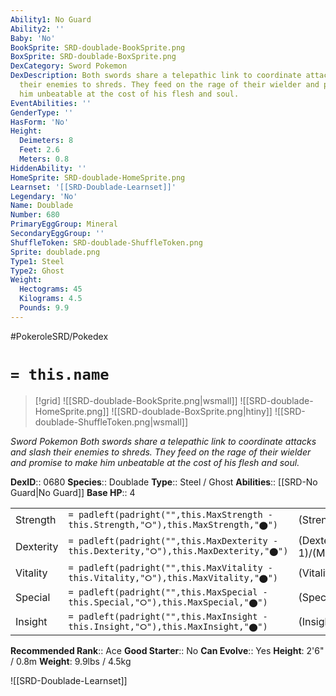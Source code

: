 ```yaml
---
Ability1: No Guard
Ability2: ''
Baby: 'No'
BookSprite: SRD-doublade-BookSprite.png
BoxSprite: SRD-doublade-BoxSprite.png
DexCategory: Sword Pokemon
DexDescription: Both swords share a telepathic link to coordinate attacks and slash
  their enemies to shreds. They feed on the rage of their wielder and promise to make
  him unbeatable at the cost of his flesh and soul.
EventAbilities: ''
GenderType: ''
HasForm: 'No'
Height:
  Deimeters: 8
  Feet: 2.6
  Meters: 0.8
HiddenAbility: ''
HomeSprite: SRD-doublade-HomeSprite.png
Learnset: '[[SRD-Doublade-Learnset]]'
Legendary: 'No'
Name: Doublade
Number: 680
PrimaryEggGroup: Mineral
SecondaryEggGroup: ''
ShuffleToken: SRD-doublade-ShuffleToken.png
Sprite: doublade.png
Type1: Steel
Type2: Ghost
Weight:
  Hectograms: 45
  Kilograms: 4.5
  Pounds: 9.9
---
```


#PokeroleSRD/Pokedex

# `= this.name`

> [!grid]
> ![[SRD-doublade-BookSprite.png|wsmall]]
> ![[SRD-doublade-HomeSprite.png]]
> ![[SRD-doublade-BoxSprite.png|htiny]]
> ![[SRD-doublade-ShuffleToken.png|wsmall]]


*Sword Pokemon*
*Both swords share a telepathic link to coordinate attacks and slash their enemies to shreds. They feed on the rage of their wielder and promise to make him unbeatable at the cost of his flesh and soul.*

**DexID**:: 0680
**Species**:: Doublade
**Type**:: Steel / Ghost
**Abilities**:: [[SRD-No Guard|No Guard]]
**Base HP**:: 4

|           |                                                                                        |                                          |
| --------- | -------------------------------------------------------------------------------------- | ---------------------------------------- |
| Strength  | `= padleft(padright("",this.MaxStrength - this.Strength,"⭘"),this.MaxStrength,"⬤")`    | (Strength::3)/(MaxStrength::6)   |
| Dexterity | `= padleft(padright("",this.MaxDexterity - this.Dexterity,"⭘"),this.MaxDexterity,"⬤")` | (Dexterity:: 1)/(MaxDexterity::3) |
| Vitality  | `= padleft(padright("",this.MaxVitality - this.Vitality,"⭘"),this.MaxVitality,"⬤")`    | (Vitality::4)/(MaxVitality::8)   |
| Special   | `= padleft(padright("",this.MaxSpecial - this.Special,"⭘"),this.MaxSpecial,"⬤")`       | (Special::2)/(MaxSpecial::4)     |
| Insight   | `= padleft(padright("",this.MaxInsight - this.Insight,"⭘"),this.MaxInsight,"⬤")`       | (Insight::2)/(MaxInsight::4)     |


**Recommended Rank**:: Ace
**Good Starter**:: No
**Can Evolve**:: Yes
**Height**: 2'6" / 0.8m
**Weight**: 9.9lbs / 4.5kg

![[SRD-Doublade-Learnset]]